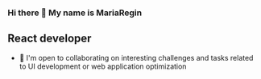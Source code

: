 ### Hi there 👋 My name is MariaRegin

## React developer

- 💬 I'm open to collaborating on interesting challenges and tasks related to UI development or web application optimization
